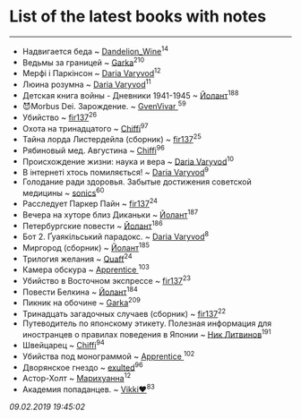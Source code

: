 # List of the latest books with notes
---

* Надвигается беда ~ [Dandelion_Wine](users/586/58602788-vkontakte)<sup>14</sup>
* Ведьмы за границей ~ [Garka](users/115/115753719718250012620-google)<sup>210</sup>
* Мерфі і Паркінсон ~ [Daria Varyvod](users/829/829893410524253-facebook)<sup>12</sup>
* Люина розумна ~ [Daria Varyvod](users/829/829893410524253-facebook)<sup>11</sup>
* Детская книга войны - Дневники 1941-1945 ~ [Йолант](users/104/104690883692185089260-google)<sup>188</sup>
* 😈Morbus Dei. Зарождение. ~ [GvenVivar ](users/158/158266434925901-facebook)<sup>59</sup>
* Убийство ~ [fir137](users/176/176805114-yandex)<sup>26</sup>
* Охота на тринадцатого ~ [Chiffi](users/105/105831994080785626680-google)<sup>97</sup>
* Тайна лорда Листердейла (сборник) ~ [fir137](users/176/176805114-yandex)<sup>25</sup>
* Рябиновый мед. Августина ~ [Chiffi](users/105/105831994080785626680-google)<sup>96</sup>
* Происхождение жизни: наука и вера ~ [Daria Varyvod](users/829/829893410524253-facebook)<sup>10</sup>
* В інтернеті хтось помиляється! ~ [Daria Varyvod](users/829/829893410524253-facebook)<sup>9</sup>
* Голодание ради здоровья. Забытые достижения советской медицины ~ [sonics](users/588/5880221-vkontakte)<sup>60</sup>
* Расследует Паркер Пайн ~ [fir137](users/176/176805114-yandex)<sup>24</sup>
* Вечера на хуторе близ Диканьки ~ [Йолант](users/104/104690883692185089260-google)<sup>187</sup>
* Петербургские повести ~ [Йолант](users/104/104690883692185089260-google)<sup>186</sup>
* Бот 2. Ґуаякільський парадокс. ~ [Daria Varyvod](users/829/829893410524253-facebook)<sup>8</sup>
* Миргород (сборник) ~ [Йолант](users/104/104690883692185089260-google)<sup>185</sup>
* Трилогия желания ~ [Quaff](users/122/12267158-vkontakte)<sup>24</sup>
* Камера обскура ~ [Apprentice ](users/528/52821952-vkontakte)<sup>103</sup>
* Убийство в Восточном экспрессе ~ [fir137](users/176/176805114-yandex)<sup>23</sup>
* Повести Белкина ~ [Йолант](users/104/104690883692185089260-google)<sup>184</sup>
* Пикник на обочине ~ [Garka](users/115/115753719718250012620-google)<sup>209</sup>
* Тринадцать загадочных случаев (сборник) ~ [fir137](users/176/176805114-yandex)<sup>22</sup>
* Путеводитель по японскому этикету. Полезная информация для иностранцев о правилах поведения в Японии ~ [Ник Литвинов](users/241/241974816-vkontakte)<sup>191</sup>
* Швейцарец ~ [Chiffi](users/105/105831994080785626680-google)<sup>94</sup>
* Убийства под монограммой ~ [Apprentice ](users/528/52821952-vkontakte)<sup>102</sup>
* Дворянское гнездо ~ [exulted](users/100/100599204551896265722-google)<sup>96</sup>
* Астор-Холт ~ [Марихуанна](users/101/101373950743550846629-google)<sup>12</sup>
* Академия попаданцев. ~ [Vikki❤️](users/178/17876169737876636605-mailru)<sup>83</sup>


_09.02.2019 19:45:02_
